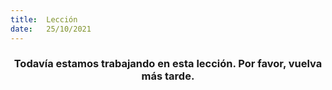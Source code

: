 ```yaml
---
title:  Lección
date:   25/10/2021
---
```


### <center>Todavía estamos trabajando en esta lección. Por favor, vuelva más tarde.</center>